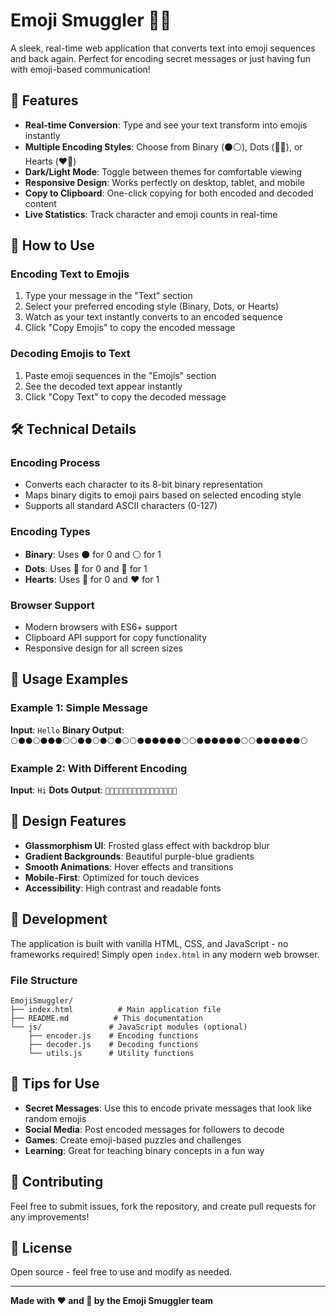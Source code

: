 # Emoji Smuggler 🕵️‍♂️

A sleek, real-time web application that converts text into emoji sequences and back again. Perfect for encoding secret messages or just having fun with emoji-based communication!

## 🚀 Features

- **Real-time Conversion**: Type and see your text transform into emojis instantly
- **Multiple Encoding Styles**: Choose from Binary (⚫⚪), Dots (🔴🔵), or Hearts (❤️🤍)
- **Dark/Light Mode**: Toggle between themes for comfortable viewing
- **Responsive Design**: Works perfectly on desktop, tablet, and mobile
- **Copy to Clipboard**: One-click copying for both encoded and decoded content
- **Live Statistics**: Track character and emoji counts in real-time

## 🎯 How to Use

### Encoding Text to Emojis
1. Type your message in the "Text" section
2. Select your preferred encoding style (Binary, Dots, or Hearts)
3. Watch as your text instantly converts to an encoded sequence
4. Click "Copy Emojis" to copy the encoded message

### Decoding Emojis to Text
1. Paste emoji sequences in the "Emojis" section
2. See the decoded text appear instantly
3. Click "Copy Text" to copy the decoded message

## 🛠️ Technical Details

### Encoding Process
- Converts each character to its 8-bit binary representation
- Maps binary digits to emoji pairs based on selected encoding style
- Supports all standard ASCII characters (0-127)

### Encoding Types
- **Binary**: Uses ⚫ for 0 and ⚪ for 1
- **Dots**: Uses 🔴 for 0 and 🔵 for 1  
- **Hearts**: Uses 🤍 for 0 and ❤️ for 1

### Browser Support
- Modern browsers with ES6+ support
- Clipboard API support for copy functionality
- Responsive design for all screen sizes

## 📱 Usage Examples

### Example 1: Simple Message
**Input**: `Hello`
**Binary Output**: `⚪⚫⚫⚪⚫⚫⚫⚪⚪⚫⚫⚪⚫⚪⚫⚪⚪⚫⚫⚫⚫⚫⚫⚪⚪⚫⚫⚫⚫⚫⚫⚪⚪⚫⚫⚫⚫⚫⚫⚪`

### Example 2: With Different Encoding
**Input**: `Hi`
**Dots Output**: `🔵🔴🔴🔵🔴🔴🔴🔵🔵🔴🔴🔴🔴🔴🔴🔵`

## 🎨 Design Features

- **Glassmorphism UI**: Frosted glass effect with backdrop blur
- **Gradient Backgrounds**: Beautiful purple-blue gradients
- **Smooth Animations**: Hover effects and transitions
- **Mobile-First**: Optimized for touch devices
- **Accessibility**: High contrast and readable fonts

## 🔧 Development

The application is built with vanilla HTML, CSS, and JavaScript - no frameworks required! Simply open `index.html` in any modern web browser.

### File Structure
```
EmojiSmuggler/
├── index.html          # Main application file
├── README.md          # This documentation
└── js/               # JavaScript modules (optional)
    ├── encoder.js    # Encoding functions
    ├── decoder.js    # Decoding functions
    └── utils.js      # Utility functions
```

## 🌟 Tips for Use

- **Secret Messages**: Use this to encode private messages that look like random emojis
- **Social Media**: Post encoded messages for followers to decode
- **Games**: Create emoji-based puzzles and challenges
- **Learning**: Great for teaching binary concepts in a fun way

## 🤝 Contributing

Feel free to submit issues, fork the repository, and create pull requests for any improvements!

## 📄 License

Open source - feel free to use and modify as needed.

---

**Made with ❤️ and 🤍 by the Emoji Smuggler team**
